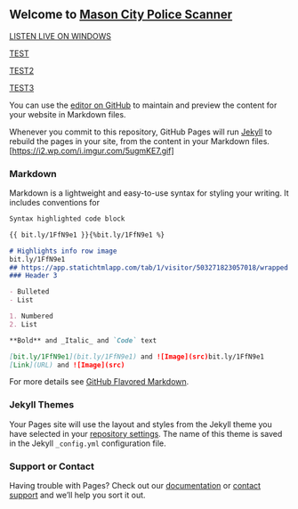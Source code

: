 ## Welcome to [Mason City Police Scanner]( http://bit.ly/1FfN9e1 )

[LISTEN LIVE ON WINDOWS](http://listen.broadcastify.com/?t=9CA30E0D9B4FE7FE59C1144B35827EBDE5CB36E54D71C40321B15F552097DC4BB2C5ADF226A9BD2ABC2B2B1D79FC755184FCDE39730BFE3A93B6069384DD533E)

[TEST](http://listen.broadcastify.com/?t=9CA30E0D9B4FE7FE59C1144B35827EBDE5CB36E54D71C40321B15F552097DC4BB2C5ADF226A9BD2ABC2B2B1D79FC755184FCDE39730BFE3A93B6069384DD533E)

[TEST2](http://audio4.broadcastify.com/gv4f5cdpq7ytrm9.mp3?nc=18511439)

[TEST3](http://www.broadcastify.com/listen/feed/19612)



You can use the [editor on GitHub](https://github.com/MasonCityPoliceScanner/MasonCityPoliceScanner.github.io/edit/master/README.md) to maintain and preview the content for your website in Markdown files.

Whenever you commit to this repository, GitHub Pages will run [Jekyll](https://jekyllrb.com/) to rebuild the pages in your site, from the content in your Markdown files.
[https://i2.wp.com/i.imgur.com/5ugmKE7.gif]
### Markdown

Markdown is a lightweight and easy-to-use syntax for styling your writing. It includes conventions for

```markdown
Syntax highlighted code block

{{ bit.ly/1FfN9e1 }}{%bit.ly/1FfN9e1 %}

# Highlights info row image
bit.ly/1FfN9e1
## https://app.statichtmlapp.com/tab/1/visitor/503271823057018/wrapped
### Header 3

- Bulleted
- List

1. Numbered
2. List

**Bold** and _Italic_ and `Code` text

[bit.ly/1FfN9e1](bit.ly/1FfN9e1) and ![Image](src)bit.ly/1FfN9e1
[Link](URL) and ![Image](src)
```

For more details see [GitHub Flavored Markdown](https://guides.github.com/features/mastering-markdown/).

### Jekyll Themes

Your Pages site will use the layout and styles from the Jekyll theme you have selected in your [repository settings](https://github.com/MasonCityPoliceScanner/MasonCityPoliceScanner.github.io/settings). The name of this theme is saved in the Jekyll `_config.yml` configuration file.

### Support or Contact

Having trouble with Pages? Check out our [documentation](https://help.github.com/categories/github-pages-basics/) or [contact support](https://github.com/contact) and we’ll help you sort it out.
